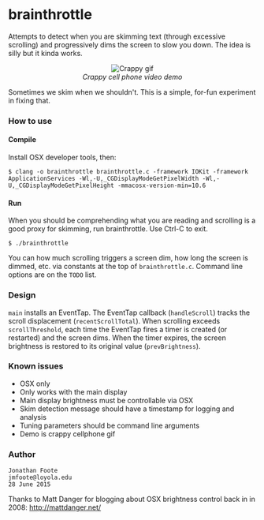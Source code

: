 # brainthrottle

Attempts to detect when you are skimming text (through excessive scrolling) and progressively dims the screen to slow you down. The idea is silly but it kinda works.

<p align="center"><img src="http://foote.pub/images/brainthrottle-crappy.gif" alt="Crappy gif"><br><i>Crappy cell phone video demo</i></p>

Sometimes we skim when we shouldn't. This is a simple, for-fun experiment in fixing that. 


### How to use

#### Compile 

Install OSX developer tools, then:

```
$ clang -o brainthrottle brainthrottle.c -framework IOKit -framework ApplicationServices -Wl,-U,_CGDisplayModeGetPixelWidth -Wl,-U,_CGDisplayModeGetPixelHeight -mmacosx-version-min=10.6
```

#### Run

When you should be comprehending what you are reading and scrolling is a good proxy for skimming, run brainthrottle. Use Ctrl-C to exit.

```
$ ./brainthrottle
```

You can how much scrolling triggers a screen dim, how long the screen is dimmed, etc. via constants at the top of `brainthrottle.c`. Command line options are on the `TODO` list.


### Design

`main` installs an EventTap. The EventTap callback (`handleScroll`) tracks the scroll displacement (`recentScrollTotal`). When scrolling exceeds `scrollThreshold`, each time the EventTap fires a timer is created (or restarted) and the screen dims. When the timer expires, the screen brightness is restored to its original value (`prevBrightness`).


### Known issues

- OSX only
- Only works with the main display
- Main display brightness must be controllable via OSX
- Skim detection message should have a timestamp for logging and analysis 
- Tuning parameters should be command line arguments
- Demo is crappy cellphone gif


### Author

```
Jonathan Foote
jmfoote@loyola.edu
28 June 2015
```

Thanks to Matt Danger for blogging about OSX brightness control back in in 2008: http://mattdanger.net/
